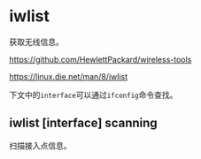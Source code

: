 # iwlist

获取无线信息。

<https://github.com/HewlettPackard/wireless-tools>

<https://linux.die.net/man/8/iwlist>

下文中的`interface`可以通过`ifconfig`命令查找。

## iwlist [interface] scanning

扫描接入点信息。
